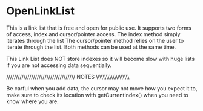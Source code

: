 # OpenLinkList
This is a link list that is free and open for public use. It supports two forms of access, index and cursor/pointer access.
The index method simply iterates through the list
The cursor/pointer method relies on the user to iterate through the list. 
Both methods can be used at the same time.

This Link List does NOT store indexes so it will become slow with huge lists if you are not accessing data sequentially. 

//////////////////////////////////// NOTES \\\\\\\\\\\\\\\\\\\\\\\\\\\\\\\\\\\\\\\\

Be carful when you add data, the cursor may not move how you expect it to, make sure to check its location with getCurrentIndex() when you need to know where you are.


